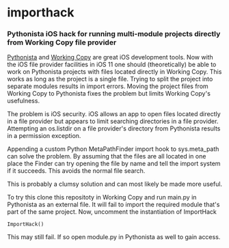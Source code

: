 # importhack

### Pythonista iOS hack for running multi-module projects directly from Working Copy file provider

[Pythonista](http://omz-software.com/pythonista) and [Working Copy](https://workingcopyapp.com/) are great
iOS development tools.  Now with the iOS file provider facilities in iOS 11 one should (theoretically) be
able to work on Pythonista projects with files located directly in Working Copy.  This works as long as
the project is a single file.  Trying to split the project into separate modules results in import errors.
Moving the project files from Working Copy to Pythonista fixes the problem but limits Working Copy's
usefulness.

The problem is iOS security.  iOS allows an app to open files located directly
in a file provider but appears to limit searching directories in a file provider.  Attempting an
os.listdir on a file provider's directory from Pythonista results in a permission exception.

Appending a custom Python MetaPathFinder import hook to sys.meta_path can solve the problem.  By
assuming that the files are all located in one place the Finder can try opening the file by name
and tell the import system if it succeeds.  This avoids the normal file search.

This is probably a clumsy solution and can most likely be made more useful.

To try this clone this repositoty in Working Copy and run main.py in Pythonista as an external
file.  It will fail to import the required module that's part of the same project.  Now, uncomment
the instantiation of ImportHack

```
ImportHack()
```

This may still fail.  If so open module.py in Pythonista as well to gain access.


